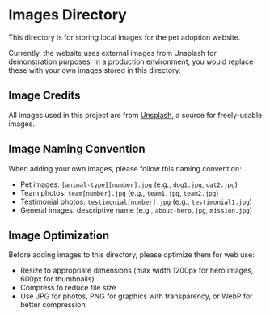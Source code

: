 # Images Directory

This directory is for storing local images for the pet adoption website.

Currently, the website uses external images from Unsplash for demonstration purposes. In a production environment, you would replace these with your own images stored in this directory.

## Image Credits

All images used in this project are from [Unsplash](https://unsplash.com/), a source for freely-usable images.

## Image Naming Convention

When adding your own images, please follow this naming convention:

- Pet images: `[animal-type][number].jpg` (e.g., `dog1.jpg`, `cat2.jpg`)
- Team photos: `team[number].jpg` (e.g., `team1.jpg`, `team2.jpg`)
- Testimonial photos: `testimonial[number].jpg` (e.g., `testimonial1.jpg`)
- General images: descriptive name (e.g., `about-hero.jpg`, `mission.jpg`)

## Image Optimization

Before adding images to this directory, please optimize them for web use:
- Resize to appropriate dimensions (max width 1200px for hero images, 600px for thumbnails)
- Compress to reduce file size
- Use JPG for photos, PNG for graphics with transparency, or WebP for better compression
